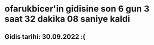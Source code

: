 # ofarukbicer'in gidisine son 6 gun 3 saat 32 dakika 08 saniye kaldi

## Gidis tarihi: 30.09.2022 :(
